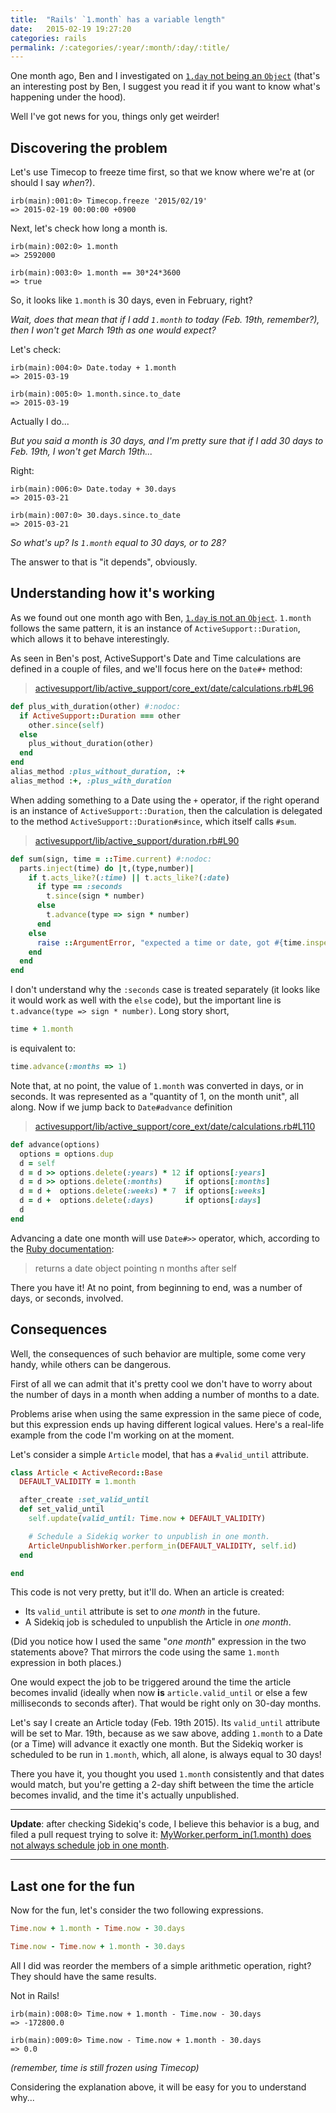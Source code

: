 ```yaml
---
title:  "Rails' `1.month` has a variable length"
date:   2015-02-19 19:27:20
categories: rails
permalink: /:categories/:year/:month/:day/:title/
---
```


One month ago, Ben and I investigated on [`1.day` not being an `Object`][1daynotobject]
 (that's an interesting post by Ben, I suggest you read it if you want to know
what's happening under the hood).

Well I've got news for you, things only get weirder!

## Discovering the problem

Let's use Timecop to freeze time first, so that we know where we're at (or should I
say *when*?).

```irb
irb(main):001:0> Timecop.freeze '2015/02/19'
=> 2015-02-19 00:00:00 +0900
```

Next, let's check how long a month is.

```irb
irb(main):002:0> 1.month
=> 2592000

irb(main):003:0> 1.month == 30*24*3600
=> true
```

So, it looks like `1.month` is 30 days, even in February, right?

*Wait, does that mean that if I add `1.month` to today (Feb. 19th, remember?), then I
won't get March 19th as one would expect?*

Let's check:

```irb
irb(main):004:0> Date.today + 1.month
=> 2015-03-19

irb(main):005:0> 1.month.since.to_date
=> 2015-03-19
```

Actually I do...

*But you said a month is 30 days, and I'm pretty sure that if I add 30 days to
Feb. 19th, I won't get March 19th...*

Right:

```irb
irb(main):006:0> Date.today + 30.days
=> 2015-03-21

irb(main):007:0> 30.days.since.to_date
=> 2015-03-21
```

*So what's up? Is `1.month` equal to 30 days, or to 28?*

The answer to that is "it depends", obviously.

## Understanding how it's working

As we found out one month ago with Ben, [`1.day` is not an `Object`][1daynotobject].
`1.month` follows the same pattern, it is an instance of `ActiveSupport::Duration`,
which allows it to behave interestingly.

As seen in Ben's post, ActiveSupport's Date and Time calculations are defined
in a couple of files, and we'll focus here on the `Date#+` method:

> [activesupport/lib/active_support/core_ext/date/calculations.rb#L96][datecalculations+]

```ruby
def plus_with_duration(other) #:nodoc:
  if ActiveSupport::Duration === other
    other.since(self)
  else
    plus_without_duration(other)
  end
end
alias_method :plus_without_duration, :+
alias_method :+, :plus_with_duration
```

When adding something to a Date using the `+` operator, if the right operand is an
instance of `ActiveSupport::Duration`, then the calculation is delegated to the
method `ActiveSupport::Duration#since`, which itself calls `#sum`.

> [activesupport/lib/active_support/duration.rb#L90][durationsum]

```ruby
def sum(sign, time = ::Time.current) #:nodoc:
  parts.inject(time) do |t,(type,number)|
    if t.acts_like?(:time) || t.acts_like?(:date)
      if type == :seconds
        t.since(sign * number)
      else
        t.advance(type => sign * number)
      end
    else
      raise ::ArgumentError, "expected a time or date, got #{time.inspect}"
    end
  end
end
```

I don't understand why the `:seconds` case is treated separately (it looks like it
would work as well with the `else` code), but the important line is
`t.advance(type => sign * number)`. Long story short,

```ruby
time + 1.month
```

is equivalent to:

```ruby
time.advance(:months => 1)
```

Note that, at no point, the value of `1.month` was converted in days, or in seconds.
It was represented as a "quantity of 1, on the month unit", all along.
Now if we jump back to `Date#advance` definition

> [activesupport/lib/active_support/core_ext/date/calculations.rb#L110][datecalculationsadvance]

```ruby
def advance(options)
  options = options.dup
  d = self
  d = d >> options.delete(:years) * 12 if options[:years]
  d = d >> options.delete(:months)     if options[:months]
  d = d +  options.delete(:weeks) * 7  if options[:weeks]
  d = d +  options.delete(:days)       if options[:days]
  d
end
```

Advancing a date one month will use `Date#>>` operator, which, according to the
[Ruby documentation][rubydocdate>>]:

> returns a date object pointing n months after self

There you have it! At no point, from beginning to end, was a number of days, or
seconds, involved.

## Consequences

Well, the consequences of such behavior are multiple, some come very handy, while
others can be dangerous.

First of all we can admit that it's pretty cool we don't have to worry about the
number of days in a month when adding a number of months to a date.

Problems arise when using the same expression in the same piece of code, but this
expression ends up having different logical values. Here's a real-life example from
the code I'm working on at the moment.

Let's consider a simple `Article` model, that has a `#valid_until` attribute.

```ruby
class Article < ActiveRecord::Base
  DEFAULT_VALIDITY = 1.month

  after_create :set_valid_until
  def set_valid_until
    self.update(valid_until: Time.now + DEFAULT_VALIDITY)

    # Schedule a Sidekiq worker to unpublish in one month.
    ArticleUnpublishWorker.perform_in(DEFAULT_VALIDITY, self.id)
  end

end
```

This code is not very pretty, but it'll do. When an article is created:

 - Its `valid_until` attribute is set to *one month* in the future.
 - A Sidekiq job is scheduled to unpublish the Article in *one month*.

(Did you notice how I used the same "*one month*" expression in the two statements
above? That mirrors the code using the same `1.month` expression in both places.)

One would expect the job to be triggered around the time the article becomes
invalid (ideally when now **is** `article.valid_until` or else a few milliseconds
to seconds after). That would be right only on 30-day months.

Let's say I create an Article today (Feb. 19th 2015). Its `valid_until` attribute
will be set to Mar. 19th, because as we saw above, adding `1.month` to a Date (or a
Time) will advance it exactly one month.
But the Sidekiq worker is scheduled to be run in `1.month`, which, all alone, is
always equal to 30 days!

There you have it, you thought you used `1.month` consistently and that dates would
match, but you're getting a 2-day shift between the time the article becomes
invalid, and the time it's actually unpublished.

---

**Update**: after checking Sidekiq's code, I believe this behavior is a bug,
and filed a pull request trying to solve it: [MyWorker.perform_in(1.month) does
not always schedule job in one month][sidekiqpr].

---

## Last one for the fun

Now for the fun, let's consider the two following expressions.
```ruby
Time.now + 1.month - Time.now - 30.days

Time.now - Time.now + 1.month - 30.days
```

All I did was reorder the members of a simple arithmetic operation, right? They
should have the same results.

Not in Rails!

```irb
irb(main):008:0> Time.now + 1.month - Time.now - 30.days
=> -172800.0

irb(main):009:0> Time.now - Time.now + 1.month - 30.days
=> 0.0
```
*(remember, time is still frozen using Timecop)*

Considering the explanation above, it will be easy for you to understand why...


[1daynotobject]: http://www.bnjs.co/2015/01/14/rails-date-class-durations-and-ruby-basicobject/
[datecalculations+]: https://github.com/rails/rails/blob/4-1-stable/activesupport/lib/active_support/core_ext/date/calculations.rb#L96
[durationsum]: https://github.com/rails/rails/blob/4-1-stable/activesupport/lib/active_support/duration.rb#L90
[datecalculationsadvance]: https://github.com/rails/rails/blob/4-1-stable/activesupport/lib/active_support/core_ext/date/calculations.rb#L110
[rubydocdate>>]: http://ruby-doc.org/stdlib-2.2.0/libdoc/date/rdoc/Date.html#method-i-3E-3E
[sidekiqpr]: https://github.com/mperham/sidekiq/pull/2198

